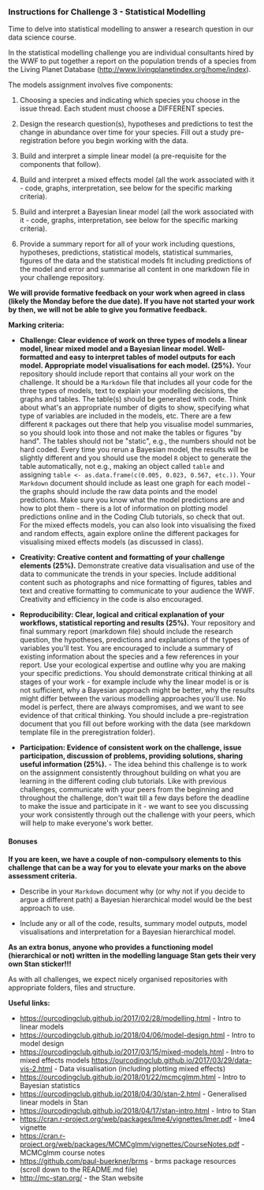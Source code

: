 ### Instructions for Challenge 3 - Statistical Modelling

Time to delve into statistical modelling to answer a research question in our data science course. 

In the statistical modelling challenge you are individual consultants hired by the WWF to put together a report on the population trends of a species from the Living Planet Database (http://www.livingplanetindex.org/home/index).  

The models assignment involves five components:

1. Choosing a species and indicating which species you choose in the issue thread. Each student must choose a DIFFERENT species.

2. Design the research question(s), hypotheses and predictions to test the change in abundance over time for your species. Fill out a study pre-registration before you begin working with the data.

2. Build and interpret a simple linear model (a pre-requisite for the components that follow).

3. Build and interpret a mixed effects model (all the work associated with it - code, graphs, interpretation, see below for the specific marking criteria).

4. Build and interpret a Bayesian linear model (all the work associated with it - code, graphs, interpretation, see below for the specific marking criteria).

5. Provide a summary report for all of your work including questions, hypotheses, predictions, statistical models, statistical summaries, figures of the data and the statistical models fit including predictions of the model and error and summarise all content in one markdown file in your challenge repository.

__We will provide formative feedback on your work when agreed in class (likely the Monday before the due date). If you have not started your work by then, we will not be able to give you formative feedback.__

__Marking criteria:__

- __Challenge: Clear evidence of work on three types of models a linear model, linear mixed model and a Bayesian linear model. Well-formatted and easy to interpret tables of model outputs for each model. Appropriate model visualisations for each model. (25%).__ Your repository should include report that contains all your work on the challenge. It should be a `Markdown` file that includes all your code for the three types of models, text to explain your modelling decisions, the graphs and tables. The table(s) should be generated with code. Think about what's an appropriate number of digits to show, specifying what type of variables are included in the models, etc. There are a few different `R` packages out there that help you visualise model summaries, so you should look into those and not make the tables or figures "by hand". The tables should not be "static", e.g., the numbers should not be hard coded. Every time you rerun a Bayesian model, the results will be slightly different and you should use the model `R` object to generate the table automatically, not e.g., making an object called `table` and assigning `table <- as.data.frame(c(0.005, 0.023, 0.567, etc.))`. Your `Markdown` document should include as least one graph for each model - the graphs should include the raw data points and the model predictions. Make sure you know what the model predictions are and how to plot them - there is a lot of information on plotting model predictions online and in the Coding Club tutorials, so check that out. For the mixed effects models, you can also look into visualising the fixed and random effects, again explore online the different packages for visualising mixed effects models (as discussed in class).

- __Creativity: Creative content and formatting of your challenge elements (25%).__ Demonstrate creative data visualisation and use of the data to communicate the trends in your species. Include additional content such as photographs and nice formatting of figures, tables and text and creative formatting to communicate to your audience the WWF. Creativity and efficiency in the code is also encouraged.

- __Reproducibility: Clear, logical and critical explanation of your workflows, statistical reporting and results (25%).__ Your repository and final summary report (markdown file) should include the research question, the hypotheses, predictions and explanations of the types of variables you'll test. You are encouraged to include a summary of existing information about the species and a few references in your report. Use your ecological expertise and outline why you are making your specific predictions. You should demonstrate critical thinking at all stages of your work - for example include why the linear model is or is not sufficient, why a Bayesian approach might be better, why the results might differ between the various modelling approaches you'll use. No model is perfect, there are always compromises, and we want to see evidence of that critical thinking. You should include a pre-registration document that you fill out before working with the data (see markdown template file in the preregistration folder).

- __Participation: Evidence of consistent work on the challenge, issue participation, discussion of problems, providing solutions, sharing useful information (25%).__ - The idea behind this challenge is to work on the assignment consistently throughout building on what you are learning in the different coding club tutorials. Like with previous challenges, communicate with your peers from the beginning and throughout the challenge, don't wait till a few days before the deadline to make the issue and participate in it - we want to see you discussing your work consistently through out the challenge with your peers, which will help to make everyone's work better.

#### Bonuses

__If you are keen, we have a couple of non-compulsory elements to this challenge that can be a way for you to elevate your marks on the above assessment criteria.__

- Describe in your `Markdown` document why (or why not if you decide to argue a different path) a Bayesian hierarchical model would be the best approach to use.

- Include any or all of the code, results, summary model outputs, model visualisations and interpretation for a Bayesian hierarchical model.

__As an extra bonus, anyone who provides a functioning model (hierarchical or not) written in the modelling language Stan gets their very own Stan sticker!!!__

As with all challenges, we expect nicely organised repositories with appropriate folders, files and structure.

__Useful links:__
- https://ourcodingclub.github.io/2017/02/28/modelling.html - Intro to linear models
- https://ourcodingclub.github.io/2018/04/06/model-design.html - Intro to model design
- https://ourcodingclub.github.io/2017/03/15/mixed-models.html - Intro to mixed effects models
https://ourcodingclub.github.io/2017/03/29/data-vis-2.html - Data visualisation (including plotting mixed effects)
- https://ourcodingclub.github.io/2018/01/22/mcmcglmm.html - Intro to Bayesian statistics
- https://ourcodingclub.github.io/2018/04/30/stan-2.html - Generalised linear models in Stan
- https://ourcodingclub.github.io/2018/04/17/stan-intro.html - Intro to Stan
- https://cran.r-project.org/web/packages/lme4/vignettes/lmer.pdf  - lme4 vignette
- https://cran.r-project.org/web/packages/MCMCglmm/vignettes/CourseNotes.pdf - MCMCglmm course notes
- https://github.com/paul-buerkner/brms - brms package resources (scroll down to the README.md file)
- http://mc-stan.org/ - the Stan website

